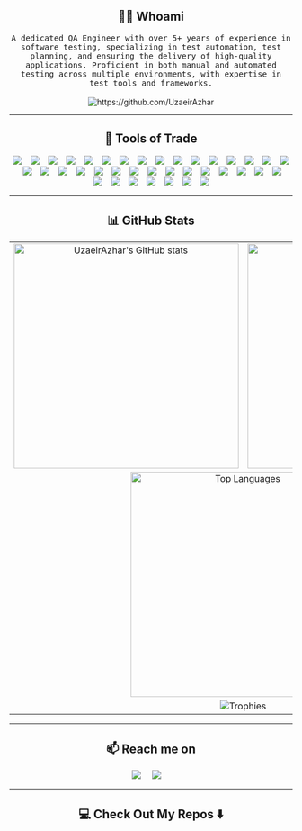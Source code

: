<h2 align="center"> 👨‍💻 Whoami</h2>
<p align="center">
  <samp>A dedicated QA Engineer with over 5+ years of experience in software testing, specializing in test automation, test planning, and ensuring the delivery of high-quality applications. Proficient in both manual and automated testing across multiple environments, with expertise in test tools and frameworks.
  </samp>
  <br> <br>
  <img src="https://img.shields.io/badge/Top%201%25-Contributor-brightgreen" alt="https://github.com/UzaeirAzhar" />
</p>

<hr>

<h2 align="center"> 🔭 Tools of Trade</h2>
<p align="center">
  <img src="https://img.shields.io/badge/JIRA-%230A0FFF.svg?&style=for-the-badge&logo=jira&logoColor=white" />&nbsp;&nbsp;&nbsp;
  <img src="https://img.shields.io/badge/Confluence-%23172BF4.svg?&style=for-the-badge&logo=confluence&logoColor=white" />&nbsp;&nbsp;&nbsp;
  <img src="https://img.shields.io/badge/Office%20365-%23D83B01.svg?&style=for-the-badge&logo=microsoft-office&logoColor=white" />&nbsp;&nbsp;&nbsp;
  <img src="https://img.shields.io/badge/Selenium-%2343853D.svg?&style=for-the-badge&logo=selenium&logoColor=white" />&nbsp;&nbsp;&nbsp;
  <img src="https://img.shields.io/badge/Cypress-%2317202C.svg?&style=for-the-badge&logo=cypress&logoColor=white" />&nbsp;&nbsp;&nbsp;
  <img src="https://img.shields.io/badge/Cucumber-%23327D39.svg?&style=for-the-badge&logo=cucumber&logoColor=white" />&nbsp;&nbsp;&nbsp;
  <img src="https://img.shields.io/badge/Git-%23F05033.svg?&style=for-the-badge&logo=git&logoColor=white" />&nbsp;&nbsp;&nbsp;
  <img src="https://img.shields.io/badge/Javascript-%23F7DF1E.svg?&style=for-the-badge&logo=javascript&logoColor=black" />&nbsp;&nbsp;&nbsp;
  <img src="https://img.shields.io/badge/Typescript-%23007ACC.svg?&style=for-the-badge&logo=typescript&logoColor=white" />&nbsp;&nbsp;&nbsp;
  <img src="https://img.shields.io/badge/Bash-%234EAA25.svg?&style=for-the-badge&logo=gnu-bash&logoColor=white" />&nbsp;&nbsp;&nbsp;
  <img src="https://img.shields.io/badge/HTML5-%23E34F26.svg?&style=for-the-badge&logo=html5&logoColor=white" />&nbsp;&nbsp;&nbsp;
  <img src="https://img.shields.io/badge/CSS3-%231572B6.svg?&style=for-the-badge&logo=css3&logoColor=white" />&nbsp;&nbsp;&nbsp;
  <img src="https://img.shields.io/badge/Testlink-%23FF6C37.svg?&style=for-the-badge&logo=knowledgebase&logoColor=white" />&nbsp;&nbsp;&nbsp;
  <img src="https://img.shields.io/badge/XRay-%23166B8A.svg?&style=for-the-badge&logo=atlassian&logoColor=white" />&nbsp;&nbsp;&nbsp;
  <img src="https://img.shields.io/badge/MongoDB-%2347A248.svg?&style=for-the-badge&logo=mongodb&logoColor=white" />&nbsp;&nbsp;&nbsp;
  <img src="https://img.shields.io/badge/Node.js-%2343853D.svg?&style=for-the-badge&logo=node.js&logoColor=white" />&nbsp;&nbsp;&nbsp;
  <img src="https://img.shields.io/badge/Postman-%23FF6C37.svg?&style=for-the-badge&logo=postman&logoColor=white" />&nbsp;&nbsp;&nbsp;
  <img src="https://img.shields.io/badge/GitHub%20Actions-%232671E5.svg?&style=for-the-badge&logo=github-actions&logoColor=white" />&nbsp;&nbsp;&nbsp;
  <img src="https://img.shields.io/badge/Docker-%232496ED.svg?&style=for-the-badge&logo=docker&logoColor=white" />&nbsp;&nbsp;&nbsp;
  <img src="https://img.shields.io/badge/Lens-%2310B981.svg?&style=for-the-badge&logo=kubernetes&logoColor=white" />&nbsp;&nbsp;&nbsp;
  <img src="https://img.shields.io/badge/K9s%20CLI-%23323E42.svg?&style=for-the-badge&logo=kubernetes&logoColor=white" />&nbsp;&nbsp;&nbsp;
  <img src="https://img.shields.io/badge/Karate-%2300599C.svg?&style=for-the-badge&logo=karate&logoColor=white" />&nbsp;&nbsp;&nbsp;
  <img src="https://img.shields.io/badge/SauceLabs-%23E2231A.svg?&style=for-the-badge&logo=saucelabs&logoColor=white" />&nbsp;&nbsp;&nbsp;
  <img src="https://img.shields.io/badge/Grafana-%23F46800.svg?&style=for-the-badge&logo=grafana&logoColor=white" />&nbsp;&nbsp;&nbsp;
  <img src="https://img.shields.io/badge/K6-%2366CCFF.svg?&style=for-the-badge&logo=k6&logoColor=black" />&nbsp;&nbsp;&nbsp;
  <img src="https://img.shields.io/badge/Charles%20Proxy-%234EAA25.svg?&style=for-the-badge&logoColor=white" />&nbsp;&nbsp;&nbsp;
  <img src="https://img.shields.io/badge/Windows%20OS-%230078D6.svg?&style=for-the-badge&logo=windows&logoColor=white" />&nbsp;&nbsp;&nbsp;
  <img src="https://img.shields.io/badge/macOS-%23000000.svg?&style=for-the-badge&logo=apple&logoColor=white" />&nbsp;&nbsp;&nbsp;
  <img src="https://img.shields.io/badge/Linux-%23FCC624.svg?&style=for-the-badge&logo=linux&logoColor=black" />&nbsp;&nbsp;&nbsp;
  <img src="https://img.shields.io/badge/Playwright-%233876E3.svg?&style=for-the-badge&logo=playwright&logoColor=white" />&nbsp;&nbsp;&nbsp;
  <img src="https://img.shields.io/badge/markdown-%23000000.svg?style=for-the-badge&logo=markdown&logoColor=white" />&nbsp;&nbsp;&nbsp;
  <img src="https://img.shields.io/badge/latex-%23008080.svg?style=for-the-badge&logo=latex&logoColor=white" />&nbsp;&nbsp;&nbsp;
  <img src="https://img.shields.io/badge/Shell_Script-121011?style=for-the-badge&logo=gnu-bash&logoColor=white" />&nbsp;&nbsp;&nbsp;
  <img src="https://img.shields.io/badge/Java-%23007396.svg?&style=for-the-badge&logo=java&logoColor=white" />&nbsp;&nbsp;&nbsp;
  <img src="https://img.shields.io/badge/JUnit-%2325A162.svg?&style=for-the-badge&logo=junit5&logoColor=white" />&nbsp;&nbsp;&nbsp;
  <img src="https://img.shields.io/badge/Astro-%232671E5.svg?&style=for-the-badge&logo=astro&logoColor=white" />&nbsp;&nbsp;&nbsp;
  <img src="https://img.shields.io/badge/Jest-%23C21325.svg?&style=for-the-badge&logo=jest&logoColor=white" />&nbsp;&nbsp;&nbsp;
  <img src="https://img.shields.io/badge/Mocha-%238D6748.svg?&style=for-the-badge&logo=mocha&logoColor=white" />
</p>

<hr>

<h2 align="center">📊 GitHub Stats</h2>

<table align="center">
  <tr>
    <td align="center" width="50%">
      <img src="https://github-readme-stats.vercel.app/api?username=UzaeirAzhar&hide=stars&show_icons=true&hide_rank=false&rank_icon=percentile&include_all_commits=true&show_owner=true&theme=merko" alt="UzaeirAzhar's GitHub stats" width="400"/>
    </td>
    <td align="center" width="50%">
      <img src="https://streak-stats.demolab.com?user=UzaeirAzhar&theme=merko" alt="Github's Streak" width="400" />
    </td>
  </tr>
  <tr>
    <td align="center" colspan="2">
      <img src="https://github-readme-stats.vercel.app/api/top-langs/?username=UzaeirAzhar&layout=compact&langs_count=8&theme=merko&card_width=400" alt="Top Languages" width="400" />
    </td>
  </tr>
  <tr>
    <td align="center" colspan="2">
      <img src="https://github-profile-trophy.vercel.app/?username=UzaeirAzhar&row=1&column=6&margin-w=15&margin-h=15&no-frame=true&theme=gitdimmed" alt="Trophies" />
    </td>
  </tr>
</table>

<hr>

<h2  align="center">📫 Reach me on</h2>
<p align="center">
  <a target="_blank" href="https://www.linkedin.com/in/uzaeir/"><img src="https://img.shields.io/badge/linkedin-%230077B5.svg?&style=for-the-badge&logo=linkedin&logoColor=white" /></a>&nbsp;&nbsp;&nbsp;&nbsp;
  <a target="_blank" href="https://uzair-khan.com/"><img src="https://img.shields.io/badge/Website-Visit?style=for-the-badge&logo=Google%20Chrome&logoColor=white" /></a>&nbsp;&nbsp;&nbsp;&nbsp;
</p>

<hr>

<h2  align="center">💻 Check Out My Repos ⬇️</h2>
